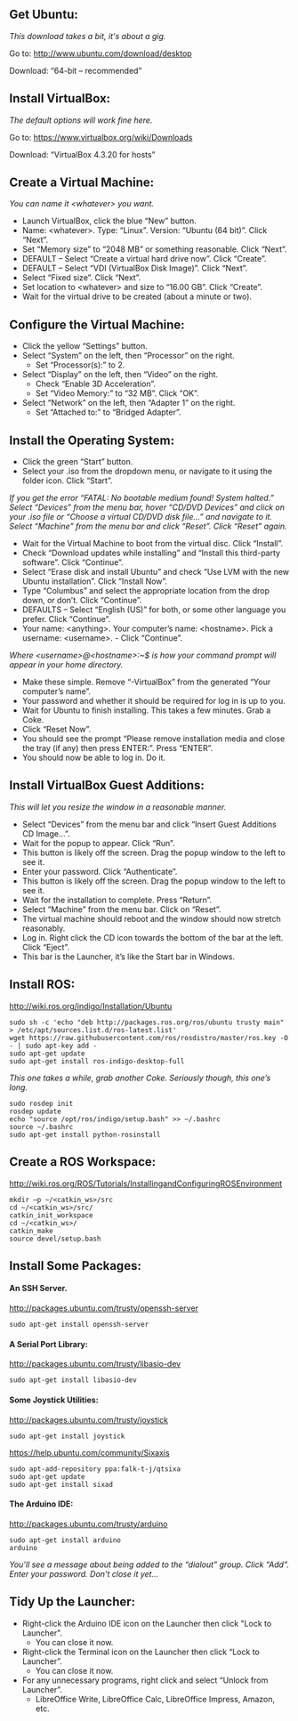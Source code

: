 ## Get Ubuntu:

*This download takes a bit, it's about a gig.*

Go to: http://www.ubuntu.com/download/desktop

Download: “64-bit – recommended”

## Install VirtualBox:

*The default options will work fine here.*

Go to: https://www.virtualbox.org/wiki/Downloads

Download: “VirtualBox 4.3.20 for <your operating system> hosts”

## Create a Virtual Machine:

*You can name it \<whatever> you want.*

- Launch VirtualBox, click the blue “New” button.
- Name: \<whatever>. Type: “Linux”. Version: “Ubuntu (64 bit)”. Click “Next”.
- Set “Memory size” to “2048 MB” or something reasonable. Click “Next”.
- DEFAULT – Select “Create a virtual hard drive now”. Click “Create”.
- DEFAULT – Select “VDI (VirtualBox Disk Image)”. Click “Next”.
- Select “Fixed size”. Click “Next”.
- Set location to \<whatever> and size to “16.00 GB”. Click “Create”.
- Wait for the virtual drive to be created (about a minute or two).

## Configure the Virtual Machine:

- Click the yellow “Settings” button.
- Select “System” on the left, then “Processor” on the right.
  - Set “Processor(s):” to 2.
- Select “Display” on the left, then “Video” on the right.
  - Check “Enable 3D Acceleration”.
  - Set “Video Memory:” to “32 MB”. Click “OK”.
- Select “Network” on the left, then “Adapter 1” on the right.
  - Set “Attached to:” to “Bridged Adapter”.

## Install the Operating System:

- Click the green “Start” button.
- Select your .iso from the dropdown menu, or navigate to it using the folder icon. Click “Start”.

*If you get the error “FATAL: No bootable medium found! System halted.” Select “Devices” from the menu bar, hover “CD/DVD  Devices” and click on your .iso file or “Choose a virtual CD/DVD disk file…” and navigate to it. Select “Machine” from the menu bar and click “Reset”. Click “Reset” again.*

- Wait for the Virtual Machine to boot from the virtual disc. Click “Install”.
- Check “Download updates while installing” and “Install this third-party software”. Click “Continue”.
- Select “Erase disk and install Ubuntu” and check “Use LVM with the new Ubuntu installation”. Click “Install Now”.
- Type “Columbus” and select the appropriate location from the drop down, or don’t. Click “Continue”.
- DEFAULTS – Select “English (US)” for both, or some other language you prefer. Click “Continue”.
- Your name: \<anything>. Your computer’s name: \<hostname>. Pick a username: \<username>. -	Click “Continue”.

*Where \<username>@\<hostname>:~$ is how your command prompt will appear in your home directory.*

-	Make these simple. Remove “-VirtualBox” from the generated “Your computer’s name”.
-	Your password and whether it should be required for log in is up to you.
- Wait for Ubuntu to finish installing. This takes a few minutes. Grab a Coke.
- Click “Reset Now”.
- You should see the prompt “Please remove installation media and close the tray (if any) then press ENTER:”. Press “ENTER”.
- You should now be able to log in. Do it.

## Install VirtualBox Guest Additions:

*This will let you resize the window in a reasonable manner.*

- Select “Devices” from the menu bar and click “Insert Guest Additions CD Image…”.
- Wait for the popup to appear. Click “Run”.
-	This button is likely off the screen. Drag the popup window to the left to see it.
- Enter your password. Click “Authenticate”.
-	This button is likely off the screen. Drag the popup window to the left to see it.
- Wait for the installation to complete. Press “Return”.
- Select “Machine” from the menu bar. Click on “Reset”.
-	The virtual machine should reboot and the window should now stretch reasonably.
- Log in. Right click the CD icon towards the bottom of the bar at the left. Click “Eject”.
-	This bar is the Launcher, it’s like the Start bar in Windows.

## Install ROS:

http://wiki.ros.org/indigo/Installation/Ubuntu

    sudo sh -c 'echo "deb http://packages.ros.org/ros/ubuntu trusty main" > /etc/apt/sources.list.d/ros-latest.list'
    wget https://raw.githubusercontent.com/ros/rosdistro/master/ros.key -O - | sudo apt-key add -
    sudo apt-get update
    sudo apt-get install ros-indigo-desktop-full

*This one takes a while, grab another Coke. Seriously though, this one’s long.*

    sudo rosdep init
    rosdep update
    echo "source /opt/ros/indigo/setup.bash" >> ~/.bashrc
    source ~/.bashrc
    sudo apt-get install python-rosinstall

## Create a ROS Workspace:

http://wiki.ros.org/ROS/Tutorials/InstallingandConfiguringROSEnvironment

    mkdir –p ~/<catkin_ws>/src
    cd ~/<catkin_ws>/src/
    catkin_init_workspace
    cd ~/<catkin_ws>/
    catkin_make
    source devel/setup.bash

## Install Some Packages:

#### An SSH Server.

http://packages.ubuntu.com/trusty/openssh-server

    sudo apt-get install openssh-server

#### A Serial Port Library:

http://packages.ubuntu.com/trusty/libasio-dev

    sudo apt-get install libasio-dev

#### Some Joystick Utilities:

http://packages.ubuntu.com/trusty/joystick

    sudo apt-get install joystick

https://help.ubuntu.com/community/Sixaxis

    sudo apt-add-repository ppa:falk-t-j/qtsixa
    sudo apt-get update
    sudo apt-get install sixad

#### The Arduino IDE:

http://packages.ubuntu.com/trusty/arduino

    sudo apt-get install arduino
    arduino

*You’ll see a message about being added to the “dialout” group. Click “Add”. Enter your password. Don't close it yet...*

## Tidy Up the Launcher:

- Right-click the Arduino IDE icon on the Launcher then click "Lock to Launcher".
  - You can close it now.
- Right-click the Terminal icon on the Launcher then click “Lock to Launcher”. 
  - You can close it now.
- For any unnecessary programs, right click and select “Unlock from Launcher”.
  -	LibreOffice Write, LibreOffice Calc, LibreOffice Impress, Amazon, etc.
